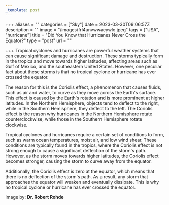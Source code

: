 ```yaml
---
_template: post
---
```


+++
aliases = ""
categories = ["Sky"]
date = 2023-03-30T09:06:57Z
description = ""
image = "/images/frl4unvwwaeywlo.jpeg"
tags = ["USA", "hurricane"]
title = "Did You Know that Hurricanes Never Cross the Equator?"
type = "post"
url = ""

+++
Tropical cyclones and hurricanes are powerful weather systems that can cause significant damage and destruction. These storms typically form in the tropics and move towards higher latitudes, affecting areas such as Gulf of Mexico, and the southeastern United States. However, one peculiar fact about these storms is that no tropical cyclone or hurricane has ever crossed the equator.

The reason for this is the Coriolis effect, a phenomenon that causes fluids, such as air and water, to curve as they move across the Earth's surface. This effect is caused by the Earth's rotation and is more prominent at higher latitudes. In the Northern Hemisphere, objects tend to deflect to the right, while in the Southern Hemisphere, they deflect to the left. The Coriolis effect is the reason why hurricanes in the Northern Hemisphere rotate counterclockwise, while those in the Southern Hemisphere rotate clockwise.

Tropical cyclones and hurricanes require a certain set of conditions to form, such as warm ocean temperatures, moist air, and low wind shear. These conditions are typically found in the tropics, where the Coriolis effect is not strong enough to cause a significant deflection of the storm's path. However, as the storm moves towards higher latitudes, the Coriolis effect becomes stronger, causing the storm to curve away from the equator.

Additionally, the Coriolis effect is zero at the equator, which means that there is no deflection of the storm's path. As a result, any storm that approaches the equator will weaken and eventually dissipate. This is why no tropical cyclone or hurricane has ever crossed the equator.

Image by: **Dr. Robert Rohde**
